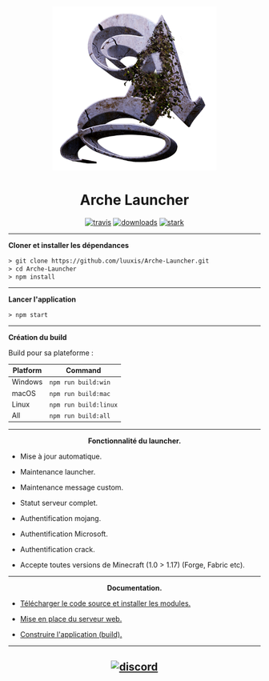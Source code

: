 <p align="center"><img src="./app/assets/images/icon/icon.png" width="65%" height="65%" alt="Arche"></p>

<h1 align="center">Arche Launcher</h1>


[<p align="center">
<img src="https://img.shields.io/badge/build-stable-orange.svg?style=for-the-badge" alt="travis">](https://github.com/luuxis/Arche-Launcher/releases) [<img src="https://img.shields.io/badge/version-v1.0.1%20pre01-orange.svg?style=for-the-badge" alt="downloads">](https://github.com/luuxis/Arche-Launcher/releases) [<img src="https://img.shields.io/badge/plateforme-win,%20mac,%20linux-blue.svg?style=for-the-badge"  height="28px" alt="stark">](https://github.com/luuxis/Arche-Launcher/releases) </p>


---

**Cloner et installer les dépendances**

```console
> git clone https://github.com/luuxis/Arche-Launcher.git
> cd Arche-Launcher
> npm install
```

---

**Lancer l'application**

```console
> npm start
```
---

**Création du build**

Build pour sa plateforme :

| Platform    | Command              |
| ----------- | -------------------- |
| Windows  | `npm run build:win`   |
| macOS    | `npm run build:mac`   |
| Linux    | `npm run build:linux` |
| All    | `npm run build:all` |

---

**<p align="center">Fonctionnalité du launcher.</p>**

- Mise à jour automatique.

- Maintenance launcher.

- Maintenance message custom.

- Statut serveur complet.

- Authentification mojang.

- Authentification Microsoft.

- Authentification crack.

- Accepte toutes versions de Minecraft (1.0 > 1.17) (Forge, Fabric etc).

---

**<p align="center">Documentation.</p>**

- [Télécharger le code source et installer les modules.](https://github.com/luuxis/Arche-Launcher/wiki/T%C3%A9l%C3%A9charger-le-code-source-et-installer-les-modules)

- [Mise en place du serveur web.](https://github.com/luuxis/Arche-Launcher/wiki/Mise-en-place-du-serveur-web)

- [Construire l'application (build).](https://github.com/luuxis/Arche-Launcher/wiki/Construire-l'application-(build))

---


[<p align="center"><img src="https://discordapp.com/api/guilds/819729377650278420/embed.png?style=banner4" alt="discord">](https://discord.gg/X54Qb9em9Y) 
---


[releases]: https://github.com/luuxis/Arche-Launcher/releases 'releases'
[build]: https://github.com/luuxis/Arche-Launcher/releases 'build'


